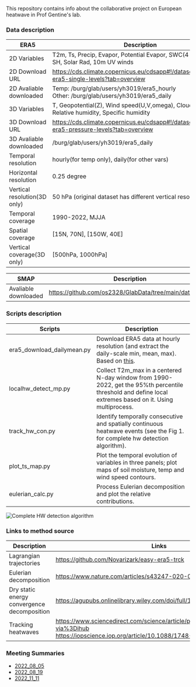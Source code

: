 This repository contains info about the collaborative project on European heatwave in Prof Gentine's lab.

### Data description
| ERA5          | Description |
| ---      | ---       |
| 2D Variables        |    T2m, Ts, Precip, Evapor, Potential Evapor, SWC(4 layers), LH, SH, Solar Rad, 10m UV winds|
| 2D Download URL         |    https://cds.climate.copernicus.eu/cdsapp#!/dataset/reanalysis-era5-single-levels?tab=overview|
| 2D Avaliable downloaded |    Temp: /burg/glab/users/yh3019/era5_hourly <br /> Other: /burg/glab/users/yh3019/era5_daily |
| 3D Variables         | T, Geopotential(Z), Wind speed(U,V,omega), Cloud cover, Relative humidity, Specific humidity| 
| 3D Download URL         |   https://cds.climate.copernicus.eu/cdsapp#!/dataset/reanalysis-era5-pressure-levels?tab=overview|
| 3D Avaliable downloaded |   /burg/glab/users/yh3019/era5_daily  |
| Temporal resolution  |    hourly(for temp only), daily(for other vars)      |
| Horizontal resolution   |    0.25 degree |
| Vertical resolution(3D only)   | 50 hPa (original dataset has different vertical resolutions) |
| Temporal coverage    |    1990-2022, MJJA  |
| Spatial coverage     |    [15N, 70N], [150W, 40E]                 |
| Vertical coverage(3D only)  |    [500hPa, 1000hPa]                 |

| SMAP                 | Description |
| ---      | ---       |
| Avaliable downloaded | https://github.com/os2328/GlabData/tree/main/data_cards       |




### Scripts description
| Scripts     | Description |
| ---      | ---       |
|era5_download_dailymean.py       | Download ERA5 data at hourly resolution (and extract the daily-scale min, mean, max). Based on [this](https://towardsdatascience.com/read-era5-directly-into-memory-with-python-511a2740bba0).|
|localhw_detect_mp.py             | Collect T2m_max in a centered N-day window from 1990-2022, get the 95%th percentile threshold and define local extremes based on it. Using multiprocess.  |
|track_hw_con.py             | Identify temporally consecutive and spatially continuous heatwave events (see the Fig 1. for complete hw detection algorithm).  |
|plot_ts_map.py                   | Plot the temporal evolution of variables in three panels; plot maps of soil moisture, temp and wind speed contours.|
|eulerian_calc.py                      | Process Eulerian decomposition and plot the relative contributions.|

![Complete HW detection algorithm](images/hw_detect.png=100x20)


### Links to method source
| Description | Links |
| ---      | ---       |
|Lagrangian trajectories                     | https://github.com/Novarizark/easy-era5-trck|
|Eulerian decomposition                      | https://www.nature.com/articles/s43247-020-00048-9.pdf|
|Dry static energy convergence decomposition | https://agupubs.onlinelibrary.wiley.com/doi/full/10.1029/2021AV000619|
|Tracking heatwaves                          | https://www.sciencedirect.com/science/article/pii/S221209471930060X?via%3Dihub   <br /> https://iopscience.iop.org/article/10.1088/1748-9326/7/1/014023/meta|



### Meeting Summaries
* [2022_08_05](https://docs.google.com/document/d/1eLhVIBYlDIeIwSVxXDPkn1ahWPNq4s43bBIwsrZ2c0A/edit)
* [2022_08_19](https://docs.google.com/document/d/1kyXU9GH-CSaeEYUSKSKinRIRnop4iyVyNQrGNIHiqrU/edit)
* [2022_11_11](https://docs.google.com/document/d/1jjp_Xvnm5Iyhgx3X7fQa-n9neDYs8umnw6UduITXFqw/edit)
